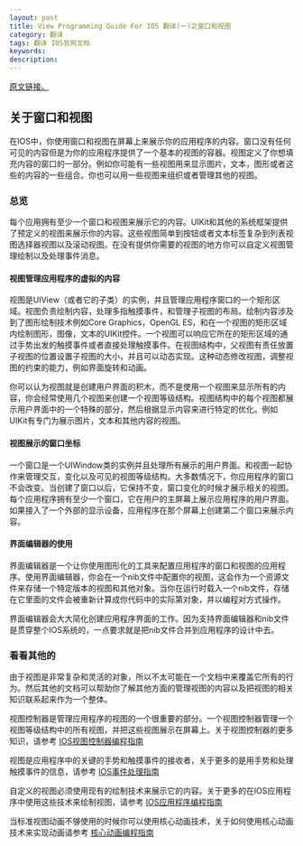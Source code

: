 ```yaml
---
layout: post
title: View Programming Guide For IOS 翻译(一)之窗口和视图
category: 翻译
tags: 翻译 IOS官网文档
keywords: 
description:
---
```


[原文链接。](https://developer.apple.com/library/ios/documentation/WindowsViews/Conceptual/ViewPG_iPhoneOS/Introduction/Introduction.html)  

## 关于窗口和视图 ##

在IOS中，你使用窗口和视图在屏幕上来展示你的应用程序的内容。窗口没有任何可见的内容但是为你的应用程序提供了一个基本的视图的容器。视图定义了你想填充内容的窗口的一部分。例如你可能有一些视图用来显示图片，文本，图形或者这些的内容的一些组合。你也可以用一些视图来组织或者管理其他的视图。  

### 总览 ###

每个应用拥有至少一个窗口和视图来展示它的内容。UIKit和其他的系统框架提供了预定义的视图来展示你的内容。这些视图简单到按钮或者文本标签复杂到列表视图选择器视图以及滚动视图。在没有提供你需要的视图的地方你可以自定义视图管理绘制以及处理事件消息。

#### 视图管理应用程序的虚拟的内容 ####

视图是UIView（或者它的子类）的实例，并且管理应用程序窗口的一个矩形区域。视图负责绘制内容，处理多指触摸事件，和管理子视图的布局。绘制内容涉及到了图形绘制技术例如Core Graphics，OpenGL ES，和在一个视图的矩形区域内绘制图形，图像，文本的UIKit控件。一个视图可以响应它所在的矩形区域的通过手势出发的触摸事件或者直接处理触摸事件。在视图结构中，父视图有责任放置子视图的位置设置子视图的大小，并且可以动态实现。这种动态修改视图，调整视图的约束的能力，例如界面旋转和动画。  

你可以认为视图就是创建用户界面的积木，而不是使用一个视图来显示所有的内容，你会经常使用几个视图来创建一个视图等级结构。视图结构中的每个视图都展示用户界面中的一个特殊的部分，然后根据显示内容来进行特定的优化。例如UIKit有专门为展示图片，文本和其他内容的视图。   

#### 视图展示的窗口坐标 ####

一个窗口是一个UIWindow类的实例并且处理所有展示的用户界面。和视图一起协作来管理交互，变化以及可见的视图等级结构。大多数情况下，你应用程序的窗口不会改变。当创建了窗口以后，它保持不变，窗口变化的时候才展示相关的视图。每个应用程序拥有至少一个窗口，它在用户的主屏幕上展示应用程序的用户界面。如果接入了一个外部的显示设备，应用程序在那个屏幕上创建第二个窗口来展示内容。   

#### 界面编辑器的使用 ####

界面编辑器是一个让你使用图形化的工具来配置应用程序的窗口和视图的应用程序。使用界面编辑器，你会在一个nib文件中配置你的视图，这会作为一个资源文件来存储一个特定版本的视图和其他对象。当你在运行时载入一个nib文件，存储在它里面的文件会被重新计算成你代码中的实际第对象，并以编程对方式操作。  

界面编辑器会大大简化创建应用程序界面的工作。因为支持界面编辑器和nib文件是贯穿整个IOS系统的，一点要求就是把nib文件合并到应用程序的设计中去。

### 看看其他的 ####

由于视图是非常复杂和灵活的对象，所以不太可能在一个文档中来覆盖它所有的行为。然后其他的文档可以帮助你了解其他方面的管理视图的内容以及把视图的相关知识联系起来作为一个整体。   

视图控制器是管理应用程序的视图的一个很重要的部分。一个视图控制器管理一个视图等级结构中的所有视图，并把这些视图展示在屏幕上。关于视图控制器的更多知识，请参考 [IOS视图控制器编程指南](https://developer.apple.com/library/ios/featuredarticles/ViewControllerPGforiPhoneOS/Introduction/Introduction.html#//apple_ref/doc/uid/TP40007457)  

视图是应用程序中的关键的手势和触摸事件的接收者，关于更多的是用手势和处理触摸事件的信息，请参考 [IOS事件处理指南](https://developer.apple.com/library/ios/documentation/EventHandling/Conceptual/EventHandlingiPhoneOS/Introduction/Introduction.html#//apple_ref/doc/uid/TP40009541)   

自定义的视图必须使用现有的绘制技术来展示它的内容。关于更多的在IOS应用程序中使用这些技术来绘制视图，请参考 [IOS应用程序编程指南](https://developer.apple.com/library/ios/documentation/2DDrawing/Conceptual/DrawingPrintingiOS/Introduction/Introduction.html#//apple_ref/doc/uid/TP40010156)   

当标准视图动画不够使用的时候你可以使用核心动画技术，关于如何使用核心动画技术来实现动画请参考 [核心动画编程指南](https://developer.apple.com/library/ios/documentation/Cocoa/Conceptual/CoreAnimation_guide/Introduction/Introduction.html#//apple_ref/doc/uid/TP40004514)   
